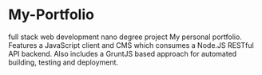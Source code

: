 # My-Portfolio
full stack web development  nano degree project
My personal portfolio. Features a JavaScript client and CMS which consumes a Node.JS RESTful API backend. Also includes a 
GruntJS based approach for automated building, testing and deployment.
